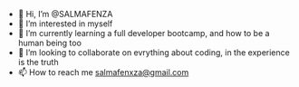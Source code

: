- 👋 Hi, I’m @SALMAFENZA
- 👀 I’m interested in myself
- 🌱 I’m currently learning a full developer bootcamp, and how to be a human being too
- 💞️ I’m looking to collaborate on evrything about coding, in the experience is the truth
- 📫 How to reach me salmafenxza@gmail.com

<!---
SALMAFENZA/SALMAFENZA is a ✨ special ✨ repository because its `README.md` (this file) appears on your GitHub profile.
You can click the Preview link to take a look at your changes.
--->
